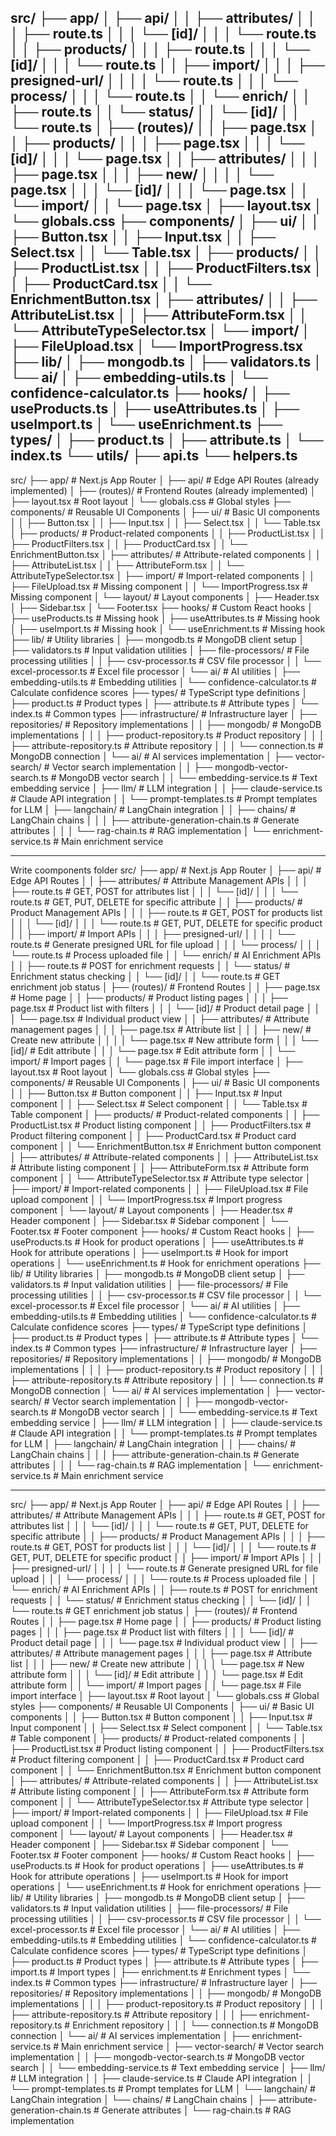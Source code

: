src/
├── app/
│   ├── api/
│   │   ├── attributes/
│   │   │   ├── route.ts
│   │   │   └── [id]/
│   │   │       └── route.ts
│   │   ├── products/
│   │   │   ├── route.ts
│   │   │   └── [id]/
│   │   │       └── route.ts
│   │   ├── import/
│   │   │   ├── presigned-url/
│   │   │   │   └── route.ts
│   │   │   └── process/
│   │   │       └── route.ts
│   │   └── enrich/
│   │       ├── route.ts
│   │       └── status/
│   │           └── [id]/
│   │               └── route.ts
│   ├── (routes)/
│   │   ├── page.tsx
│   │   ├── products/
│   │   │   ├── page.tsx
│   │   │   └── [id]/
│   │   │       └── page.tsx
│   │   ├── attributes/
│   │   │   ├── page.tsx
│   │   │   ├── new/
│   │   │   │   └── page.tsx
│   │   │   └── [id]/
│   │   │       └── page.tsx
│   │   └── import/
│   │       └── page.tsx
│   ├── layout.tsx
│   └── globals.css
├── components/
│   ├── ui/
│   │   ├── Button.tsx
│   │   ├── Input.tsx
│   │   ├── Select.tsx
│   │   └── Table.tsx
│   ├── products/
│   │   ├── ProductList.tsx
│   │   ├── ProductFilters.tsx
│   │   ├── ProductCard.tsx
│   │   └── EnrichmentButton.tsx
│   ├── attributes/
│   │   ├── AttributeList.tsx
│   │   ├── AttributeForm.tsx
│   │   └── AttributeTypeSelector.tsx
│   └── import/
│       ├── FileUpload.tsx
│       └── ImportProgress.tsx
├── lib/
│   ├── mongodb.ts
│   ├── validators.ts
│   └── ai/
│       ├── embedding-utils.ts
│       └── confidence-calculator.ts
├── hooks/
│   ├── useProducts.ts
│   ├── useAttributes.ts
│   ├── useImport.ts
│   └── useEnrichment.ts
├── types/
│   ├── product.ts
│   ├── attribute.ts
│   └── index.ts
└── utils/
    ├── api.ts
    └── helpers.ts
--------------------------------------------------------
src/
├── app/                            # Next.js App Router
│   ├── api/                        # Edge API Routes (already implemented)
│   ├── (routes)/                   # Frontend Routes (already implemented)
│   ├── layout.tsx                  # Root layout
│   └── globals.css                 # Global styles
├── components/                     # Reusable UI Components
│   ├── ui/                         # Basic UI components
│   │   ├── Button.tsx
│   │   ├── Input.tsx
│   │   ├── Select.tsx
│   │   └── Table.tsx
│   ├── products/                   # Product-related components
│   │   ├── ProductList.tsx
│   │   ├── ProductFilters.tsx
│   │   ├── ProductCard.tsx
│   │   └── EnrichmentButton.tsx
│   ├── attributes/                 # Attribute-related components
│   │   ├── AttributeList.tsx
│   │   ├── AttributeForm.tsx
│   │   └── AttributeTypeSelector.tsx
│   ├── import/                     # Import-related components
│   │   ├── FileUpload.tsx          # Missing component
│   │   └── ImportProgress.tsx      # Missing component
│   └── layout/                     # Layout components
│       ├── Header.tsx
│       ├── Sidebar.tsx
│       └── Footer.tsx
├── hooks/                          # Custom React hooks
│   ├── useProducts.ts              # Missing hook
│   ├── useAttributes.ts            # Missing hook
│   ├── useImport.ts                # Missing hook
│   └── useEnrichment.ts            # Missing hook
├── lib/                            # Utility libraries
│   ├── mongodb.ts                  # MongoDB client setup
│   ├── validators.ts               # Input validation utilities
│   ├── file-processors/            # File processing utilities
│   │   ├── csv-processor.ts        # CSV file processor
│   │   └── excel-processor.ts      # Excel file processor
│   └── ai/                         # AI utilities
│       ├── embedding-utils.ts      # Embedding utilities
│       └── confidence-calculator.ts # Calculate confidence scores
├── types/                          # TypeScript type definitions
│   ├── product.ts                  # Product types
│   ├── attribute.ts                # Attribute types
│   └── index.ts                    # Common types
├── infrastructure/                 # Infrastructure layer
│   ├── repositories/               # Repository implementations
│   │   ├── mongodb/                # MongoDB implementations
│   │   │   ├── product-repository.ts  # Product repository
│   │   │   ├── attribute-repository.ts # Attribute repository
│   │   │   └── connection.ts       # MongoDB connection
│   └── ai/                         # AI services implementation
│       ├── vector-search/          # Vector search implementation
│       │   ├── mongodb-vector-search.ts # MongoDB vector search
│       │   └── embedding-service.ts # Text embedding service
│       ├── llm/                    # LLM integration
│       │   ├── claude-service.ts   # Claude API integration
│       │   └── prompt-templates.ts # Prompt templates for LLM
│       ├── langchain/              # LangChain integration
│       │   ├── chains/             # LangChain chains
│       │   │   ├── attribute-generation-chain.ts # Generate attributes
│       │   │   └── rag-chain.ts    # RAG implementation
│       └── enrichment-service.ts   # Main enrichment service


----------------------------------------------------------------------------------------------------------------
Write coomponents folder 
src/
├── app/                                # Next.js App Router
│   ├── api/                            # Edge API Routes
│   │   ├── attributes/                 # Attribute Management APIs
│   │   │   ├── route.ts                # GET, POST for attributes list
│   │   │   └── [id]/
│   │   │       └── route.ts            # GET, PUT, DELETE for specific attribute
│   │   ├── products/                   # Product Management APIs
│   │   │   ├── route.ts                # GET, POST for products list
│   │   │   └── [id]/
│   │   │       └── route.ts            # GET, PUT, DELETE for specific product
│   │   ├── import/                     # Import APIs
│   │   │   ├── presigned-url/
│   │   │   │   └── route.ts            # Generate presigned URL for file upload
│   │   │   └── process/
│   │   │       └── route.ts            # Process uploaded file
│   │   └── enrich/                     # AI Enrichment APIs
│   │       ├── route.ts                # POST for enrichment requests
│   │       └── status/                 # Enrichment status checking
│   │           └── [id]/
│   │               └── route.ts        # GET enrichment job status
│   ├── (routes)/                       # Frontend Routes
│   │   ├── page.tsx                    # Home page
│   │   ├── products/                   # Product listing pages
│   │   │   ├── page.tsx                # Product list with filters
│   │   │   └── [id]/                   # Product detail page
│   │   │       └── page.tsx            # Individual product view
│   │   ├── attributes/                 # Attribute management pages
│   │   │   ├── page.tsx                # Attribute list
│   │   │   ├── new/                    # Create new attribute
│   │   │   │   └── page.tsx            # New attribute form
│   │   │   └── [id]/                   # Edit attribute
│   │   │       └── page.tsx            # Edit attribute form
│   │   └── import/                     # Import pages
│   │       └── page.tsx                # File import interface
│   ├── layout.tsx                      # Root layout
│   └── globals.css                     # Global styles
├── components/                         # Reusable UI Components
│   ├── ui/                             # Basic UI components
│   │   ├── Button.tsx                  # Button component
│   │   ├── Input.tsx                   # Input component
│   │   ├── Select.tsx                  # Select component
│   │   └── Table.tsx                   # Table component
│   ├── products/                       # Product-related components
│   │   ├── ProductList.tsx             # Product listing component
│   │   ├── ProductFilters.tsx          # Product filtering component
│   │   ├── ProductCard.tsx             # Product card component
│   │   └── EnrichmentButton.tsx        # Enrichment button component
│   ├── attributes/                     # Attribute-related components
│   │   ├── AttributeList.tsx           # Attribute listing component
│   │   ├── AttributeForm.tsx           # Attribute form component
│   │   └── AttributeTypeSelector.tsx   # Attribute type selector
│   ├── import/                         # Import-related components
│   │   ├── FileUpload.tsx              # File upload component
│   │   └── ImportProgress.tsx          # Import progress component
│   └── layout/                         # Layout components
│       ├── Header.tsx                  # Header component
│       ├── Sidebar.tsx                 # Sidebar component
│       └── Footer.tsx                  # Footer component
├── hooks/                              # Custom React hooks
│   ├── useProducts.ts                  # Hook for product operations
│   ├── useAttributes.ts                # Hook for attribute operations
│   ├── useImport.ts                    # Hook for import operations
│   └── useEnrichment.ts                # Hook for enrichment operations
├── lib/                                # Utility libraries
│   ├── mongodb.ts                      # MongoDB client setup
│   ├── validators.ts                   # Input validation utilities
│   ├── file-processors/                # File processing utilities
│   │   ├── csv-processor.ts            # CSV file processor
│   │   └── excel-processor.ts          # Excel file processor
│   └── ai/                             # AI utilities
│       ├── embedding-utils.ts          # Embedding utilities
│       └── confidence-calculator.ts    # Calculate confidence scores
├── types/                              # TypeScript type definitions
│   ├── product.ts                      # Product types
│   ├── attribute.ts                    # Attribute types
│   └── index.ts                        # Common types
├── infrastructure/                     # Infrastructure layer
│   ├── repositories/                   # Repository implementations
│   │   ├── mongodb/                    # MongoDB implementations
│   │   │   ├── product-repository.ts   # Product repository
│   │   │   ├── attribute-repository.ts # Attribute repository
│   │   │   └── connection.ts           # MongoDB connection
│   └── ai/                             # AI services implementation
│       ├── vector-search/              # Vector search implementation
│       │   ├── mongodb-vector-search.ts # MongoDB vector search
│       │   └── embedding-service.ts    # Text embedding service
│       ├── llm/                        # LLM integration
│       │   ├── claude-service.ts       # Claude API integration
│       │   └── prompt-templates.ts     # Prompt templates for LLM
│       ├── langchain/                  # LangChain integration
│       │   ├── chains/                 # LangChain chains
│       │   │   ├── attribute-generation-chain.ts # Generate attributes
│       │   │   └── rag-chain.ts        # RAG implementation
│       └── enrichment-service.ts       # Main enrichment service

----------------------------------------------------------------------------------------------
src/
├── app/                                # Next.js App Router
│   ├── api/                            # Edge API Routes
│   │   ├── attributes/                 # Attribute Management APIs
│   │   │   ├── route.ts                # GET, POST for attributes list
│   │   │   └── [id]/
│   │   │       └── route.ts            # GET, PUT, DELETE for specific attribute
│   │   ├── products/                   # Product Management APIs
│   │   │   ├── route.ts                # GET, POST for products list
│   │   │   └── [id]/
│   │   │       └── route.ts            # GET, PUT, DELETE for specific product
│   │   ├── import/                     # Import APIs
│   │   │   ├── presigned-url/
│   │   │   │   └── route.ts            # Generate presigned URL for file upload
│   │   │   └── process/
│   │   │       └── route.ts            # Process uploaded file
│   │   └── enrich/                     # AI Enrichment APIs
│   │       ├── route.ts                # POST for enrichment requests
│   │       └── status/                 # Enrichment status checking
│   │           └── [id]/
│   │               └── route.ts        # GET enrichment job status
│   ├── (routes)/                       # Frontend Routes
│   │   ├── page.tsx                    # Home page
│   │   ├── products/                   # Product listing pages
│   │   │   ├── page.tsx                # Product list with filters
│   │   │   └── [id]/                   # Product detail page
│   │   │       └── page.tsx            # Individual product view
│   │   ├── attributes/                 # Attribute management pages
│   │   │   ├── page.tsx                # Attribute list
│   │   │   ├── new/                    # Create new attribute
│   │   │   │   └── page.tsx            # New attribute form
│   │   │   └── [id]/                   # Edit attribute
│   │   │       └── page.tsx            # Edit attribute form
│   │   └── import/                     # Import pages
│   │       └── page.tsx                # File import interface
│   ├── layout.tsx                      # Root layout
│   └── globals.css                     # Global styles
├── components/                         # Reusable UI Components
│   ├── ui/                             # Basic UI components
│   │   ├── Button.tsx                  # Button component
│   │   ├── Input.tsx                   # Input component
│   │   ├── Select.tsx                  # Select component
│   │   └── Table.tsx                   # Table component
│   ├── products/                       # Product-related components
│   │   ├── ProductList.tsx             # Product listing component
│   │   ├── ProductFilters.tsx          # Product filtering component
│   │   ├── ProductCard.tsx             # Product card component
│   │   └── EnrichmentButton.tsx        # Enrichment button component
│   ├── attributes/                     # Attribute-related components
│   │   ├── AttributeList.tsx           # Attribute listing component
│   │   ├── AttributeForm.tsx           # Attribute form component
│   │   └── AttributeTypeSelector.tsx   # Attribute type selector
│   ├── import/                         # Import-related components
│   │   ├── FileUpload.tsx              # File upload component
│   │   └── ImportProgress.tsx          # Import progress component
│   └── layout/                         # Layout components
│       ├── Header.tsx                  # Header component
│       ├── Sidebar.tsx                 # Sidebar component
│       └── Footer.tsx                  # Footer component
├── hooks/                              # Custom React hooks
│   ├── useProducts.ts                  # Hook for product operations
│   ├── useAttributes.ts                # Hook for attribute operations
│   ├── useImport.ts                    # Hook for import operations
│   └── useEnrichment.ts                # Hook for enrichment operations
├── lib/                                # Utility libraries
│   ├── mongodb.ts                      # MongoDB client setup
│   ├── validators.ts                   # Input validation utilities
│   ├── file-processors/                # File processing utilities
│   │   ├── csv-processor.ts            # CSV file processor
│   │   └── excel-processor.ts          # Excel file processor
│   └── ai/                             # AI utilities
│       ├── embedding-utils.ts          # Embedding utilities
│       └── confidence-calculator.ts    # Calculate confidence scores
├── types/                              # TypeScript type definitions
│   ├── product.ts                      # Product types
│   ├── attribute.ts                    # Attribute types
│   ├── import.ts                       # Import types
│   ├── enrichment.ts                   # Enrichment types
│   └── index.ts                        # Common types
├── infrastructure/                     # Infrastructure layer
│   ├── repositories/                   # Repository implementations
│   │   ├── mongodb/                    # MongoDB implementations
│   │   │   ├── product-repository.ts   # Product repository
│   │   │   ├── attribute-repository.ts # Attribute repository
│   │   │   ├── enrichment-repository.ts # Enrichment repository
│   │   │   └── connection.ts           # MongoDB connection
│   └── ai/                             # AI services implementation
│       ├── enrichment-service.ts       # Main enrichment service
│       ├── vector-search/              # Vector search implementation
│       │   ├── mongodb-vector-search.ts # MongoDB vector search
│       │   └── embedding-service.ts    # Text embedding service
│       ├── llm/                        # LLM integration
│       │   ├── claude-service.ts       # Claude API integration
│       │   └── prompt-templates.ts     # Prompt templates for LLM
│       └── langchain/                  # LangChain integration
│           └── chains/                 # LangChain chains
│               ├── attribute-generation-chain.ts # Generate attributes
│               └── rag-chain.ts        # RAG implementation
